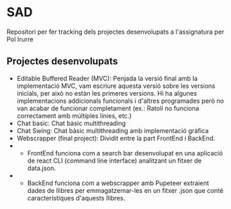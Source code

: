 # SAD
Repositori per fer tracking dels projectes desenvolupats a l'assignatura per Pol Irurre

## Projectes desenvolupats
- Editable Buffered Reader (MVC): Penjada la versió final amb la implementació MVC, vam escriure aquesta versió sobre les versions inicials, per això no estàn les primeres versions. Hi ha algunes implementacions addicionals funcionals i d'altres programades però no van acabar de funcionar  completament (ex.: Ratolí no funciona correctament amb múltiples línies, etc.)
- Chat basic: Chat bàsic multithreading
- Chat Swing: Chat bàsic multithreading amb implementació gràfica
- Webscrapper (final project): Dividit entre la part FrontEnd i BackEnd. 
- - FrontEnd funciona com a search bar desenvolupat en una aplicació de react CLI (command line interface) analitzant un fitxer de data.json. 
- - BackEnd funciona com a webscrapper amb Pupeteer extraient dades de llibres per emmagatzemar-les en un fitxer .json que conté característiques d'aquests llibres.

